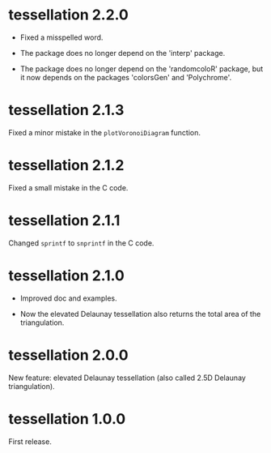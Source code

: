 # tessellation 2.2.0

- Fixed a misspelled word.

- The package does no longer depend on the 'interp' package.

- The package does no longer depend on the 'randomcoloR' package, but it now 
depends on the packages 'colorsGen' and 'Polychrome'.


# tessellation 2.1.3

Fixed a minor mistake in the `plotVoronoiDiagram` function.


# tessellation 2.1.2

Fixed a small mistake in the C code.


# tessellation 2.1.1

Changed `sprintf` to `snprintf` in the C code.


# tessellation 2.1.0

* Improved doc and examples.

* Now the elevated Delaunay tessellation also returns the total area of the 
triangulation.


# tessellation 2.0.0

New feature: elevated Delaunay tessellation (also called 2.5D Delaunay 
triangulation).


# tessellation 1.0.0

First release.
